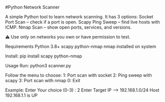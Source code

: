 #Python Network Scanner

A simple Python tool to learn network scanning. It has 3 options:
Socket Port Scan – check if a port is open.
Scapy Ping Sweep – find live hosts with ICMP.
Nmap Scan – show open ports, services, and versions.


⚠️ Use only on networks you own or have permission to test.

Requirements
Python 3.8+
scapy
python-nmap
nmap installed on system

Install: pip install scapy python-nmap

Usage
Run: python3 scanner.py

Follow the menu to choose:
1: Port scan with socket
2: Ping sweep with scapy
3: Port scan with nmap
0: Exit

Example: Enter Your choice (0-3) : 2
         Enter Target IP --> 192.168.1.0/24
         Host 192.168.1.1 is UP
